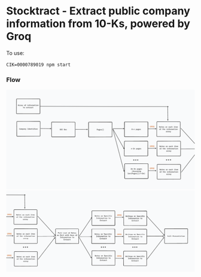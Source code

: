 # Stocktract - Extract public company information from 10-Ks, powered by Groq

To use:

~~~
CIK=0000789019 npm start
~~~

### Flow

![Flow 1](assets/flow_1.png)
![Flow 2](assets/flow_2.png)
